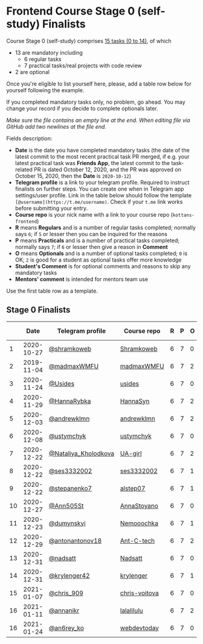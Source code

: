 # Frontend Course Stage 0 (self-study) Finalists

Course Stage 0 (self-study) comprises
[15 tasks (0 to 14)](https://github.com/kottans/frontend/blob/master/contents.md),
of which
- 13 are mandatory including
  - 6 regular tasks
  - 7 practical tasks/real projects with code review
- 2 are optional

Once you're eligible to list yourself here, please, add
a table row below for yourself following the example.

If you completed mandatory tasks only, no problem, go ahead.
You may change your record if you decide to complete
optionals later.

_Make sure the file contains an empty line at the end._
_When editing file via GitHub add two newlines at the file end._

Fields description:
 * **Date** is the date you have completed mandatory tasks
   (the date of the latest commit to the most recent practical task PR merged,
   if e.g. your latest practical task was **Friends App**,
   the latest commit to the task-related PR is dated October 12, 2020,
   and the PR was approved on October 15, 2020,
   then the **Date** is `2020-10-12`)
 * **Telegram profile** is a link to your telegram profile.
   Required to instruct finalists on further steps.
   You can create one when in Telegram app settings/user profile.
   Link in the table below should follow the template `[@username](https://t.me/username)`.
   Check if your `t.me` link works before submitting your entry. 
 * **Course repo** is your nick name with a link to your
   course repo (`kottans-frontend`)
 * **R** means **Regulars** and is a number of regular tasks completed;
   normally says `6`; if `5` or lesser then you can
   be inquired for the reasons
 * **P** means **Practicals** and is a number of practical tasks completed;
   normally says `7`; if `6` or lesser then give a reason in **Comment**
 * **O** means **Optionals** and is a number of optional tasks
   completed;
   `0` is OK; `2` is good for a student as optional tasks offer more knowledge
 * **Student's Comment** is for optional comments and reasons to skip any mandatory
   tasks
 * **Mentors' comment** is intended for mentors team use

Use the first table row as a template.

## Stage 0 Finalists

|  |    Date    | Telegram profile | Course repo    | R | P | O | Student's Comment | Mentors' Comment |
|--| ---------- | ---------------- | -------------- | - | - | - | ----------------- | ---------------- |
|1 | 2020-10-27 | [@shramkoweb](https://t.me/shramkoweb) | [Shramkoweb](https://github.com/Shramkoweb/kottans-frontend) | 6 | 7 | 0 | --- | |
|2 | 2019-11-04 | [@madmaxWMFU](https://t.me/madmaxWMFU) | [madmaxWMFU](https://github.com/madmaxWMFU/kottans-frontend) | 6 | 7 | 2 | --- | |
|3 | 2020-11-24 | [@Usides](https://t.me/Usides) | [usides](https://github.com/usides/kottans-frontend) | 6 | 7 | 0 | --- | |
|4 | 2020-11-29 | [@HannaRybka](https://t.me/HannaRybka) | [HannaSyn](https://github.com/HannaSyn/kottans-frontend) | 6 | 7 | 2 | --- | |
|5 | 2020-12-03 | [@andrewklmn](https://t.me/andrewklmn) | [andrewklmn](https://github.com/andrewklmn/kottans-frontend) | 6 | 7 | 2 | --- | |
|6 | 2020-12-08 | [@ustymchyk](https://t.me/ustymchyk)   | [ustymchyk](https://github.com/ustymchyk/kottans-frontend) | 6 | 7 | 0 | --- | |
|7 | 2020-12-22 | [@Nataliya_Kholodkova](https://t.me/Nataliya_Kholodkova)   | [UA-girl](https://github.com/UA-girl/kottans-frontend) | 6 | 7 | 2 | --- | |
|8 | 2020-12-22 | [@ses3332002](https://t.me/ses3332002) | [ses3332002](https://github.com/ses3332002/kottans-frontend) | 6 | 7 | 1 | --- | |
|9 | 2020-12-22 | [@stepanenko7](https://t.me/stepanenko7) | [alstep07](https://github.com/alstep07/kottans-frontend) | 6 | 7 | 1 | --- | |
|10 | 2020-12-27 | [@Ann505St](https://t.me/Ann505St) | [AnnaStoyano](https://github.com/AnnaStoyano/kottans-frontend) | 6 | 7 | 0 | --- | |
|11 | 2020-12-23 | [@dumynskyi](https://t.me/dumynskyi) | [Nemooochka](https://github.com/Nemooochka/kottans-frontend) | 6 | 7 | 1 | --- | |
|12 | 2020-12-29 | [@antonantonov18](https://t.me/antonantonov18) | [Ant-C-tech](https://github.com/Ant-C-tech/kottans-frontend) | 6 | 7 | 2 | --- | |
|13 | 2020-12-31 | [@nadsatt](https://t.me/nadsatt) | [Nadsatt](https://github.com/nadsatt/kottans-frontend) | 6 | 7 | 0 | --- | |
|14 | 2020-12-31 | [@krylenger42](https://t.me/krylenger42) | [krylenger](https://github.com/krylenger/kottans-frontend) | 6 | 7 | 1 | --- | |
|15 | 2021-01-07 | [@chris_909](https://t.me/chris_909) | [chris-voitova](https://github.com/chris-voitova/kottans-frontend) | 6 | 7 | 0 | --- | |
|16 | 2021-01-11 | [@annanikr](https://t.me/annanikr) | [lalalilulu](https://github.com/lalalilulu/kottans-frontend) | 6 | 7 | 2 | --- | |
|16 | 2021-01-24 | [@an6rey_ko](https://t.me/an6rey_ko) | [webdevtoday](https://github.com/webdevtoday/kottans-frontend) | 6 | 7 | 0 | --- | |


